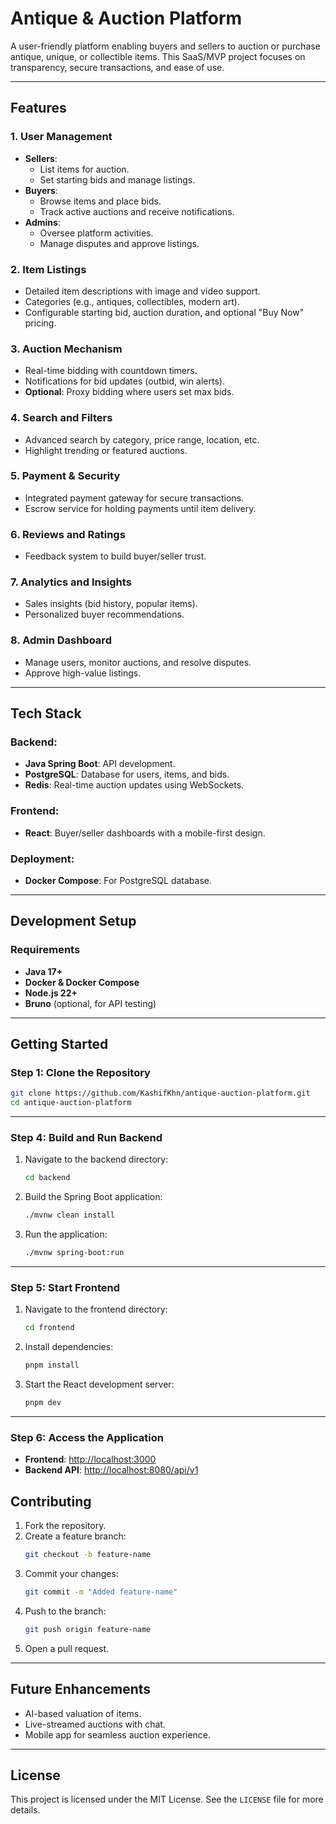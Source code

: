 # Antique & Auction Platform

A user-friendly platform enabling buyers and sellers to auction or purchase antique, unique, or collectible items. This SaaS/MVP project focuses on transparency, secure transactions, and ease of use.

---

## **Features**

### **1. User Management**

- **Sellers**:
  - List items for auction.
  - Set starting bids and manage listings.
- **Buyers**:
  - Browse items and place bids.
  - Track active auctions and receive notifications.
- **Admins**:
  - Oversee platform activities.
  - Manage disputes and approve listings.

### **2. Item Listings**

- Detailed item descriptions with image and video support.
- Categories (e.g., antiques, collectibles, modern art).
- Configurable starting bid, auction duration, and optional "Buy Now" pricing.

### **3. Auction Mechanism**

- Real-time bidding with countdown timers.
- Notifications for bid updates (outbid, win alerts).
- **Optional**: Proxy bidding where users set max bids.

### **4. Search and Filters**

- Advanced search by category, price range, location, etc.
- Highlight trending or featured auctions.

### **5. Payment & Security**

- Integrated payment gateway for secure transactions.
- Escrow service for holding payments until item delivery.

### **6. Reviews and Ratings**

- Feedback system to build buyer/seller trust.

### **7. Analytics and Insights**

- Sales insights (bid history, popular items).
- Personalized buyer recommendations.

### **8. Admin Dashboard**

- Manage users, monitor auctions, and resolve disputes.
- Approve high-value listings.

---

## **Tech Stack**

### **Backend**:

- **Java Spring Boot**: API development.
- **PostgreSQL**: Database for users, items, and bids.
- **Redis**: Real-time auction updates using WebSockets.

### **Frontend**:

- **React**: Buyer/seller dashboards with a mobile-first design.

### **Deployment**:

- **Docker Compose**: For PostgreSQL database.

---

## **Development Setup**

### **Requirements**

- **Java 17+**
- **Docker & Docker Compose**
- **Node.js 22+**
- **Bruno** (optional, for API testing)

---

## **Getting Started**

### **Step 1: Clone the Repository**

```bash
git clone https://github.com/KashifKhn/antique-auction-platform.git
cd antique-auction-platform
```

---

### **Step 4: Build and Run Backend**

1. Navigate to the backend directory:
   ```bash
   cd backend
   ```
2. Build the Spring Boot application:
   ```bash
   ./mvnw clean install
   ```
3. Run the application:
   ```bash
   ./mvnw spring-boot:run
   ```

---

### **Step 5: Start Frontend**

1. Navigate to the frontend directory:
   ```bash
   cd frontend
   ```
2. Install dependencies:
   ```bash
   pnpm install
   ```
3. Start the React development server:
   ```bash
   pnpm dev
   ```

---

### **Step 6: Access the Application**

- **Frontend**: [http://localhost:3000](http://localhost:3000)
- **Backend API**: [http://localhost:8080/api/v1](http://localhost:8080/api/v1)

## **Contributing**

1. Fork the repository.
2. Create a feature branch:
   ```bash
   git checkout -b feature-name
   ```
3. Commit your changes:
   ```bash
   git commit -m "Added feature-name"
   ```
4. Push to the branch:
   ```bash
   git push origin feature-name
   ```
5. Open a pull request.

---

## **Future Enhancements**

- AI-based valuation of items.
- Live-streamed auctions with chat.
- Mobile app for seamless auction experience.

---

## **License**

This project is licensed under the MIT License. See the `LICENSE` file for more details.
